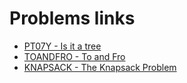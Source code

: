 # Problems links

- [PT07Y - Is it a tree](http://www.spoj.com/problems/PT07Y/)
- [TOANDFRO - To and Fro](http://www.spoj.com/problems/TOANDFRO/)
- [KNAPSACK - The Knapsack Problem](http://www.spoj.com/problems/KNAPSACK/)
